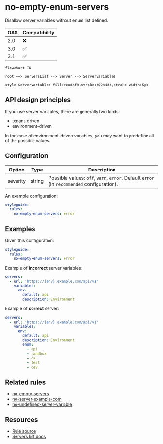 # no-empty-enum-servers

Disallow server variables without enum list defined.

|OAS|Compatibility|
|---|---|
|2.0|❌|
|3.0|✅|
|3.1|✅|


```mermaid
flowchart TD

root ==> ServersList --> Server --> ServerVariables

style ServerVariables fill:#codaf9,stroke:#0044d4,stroke-width:5px
```

## API design principles

If you use server variables, there are generally two kinds:
- tenant-driven
- environment-driven

In the case of environment-driven variables, you may want to predefine all of the possible values.

## Configuration

|Option|Type|Description|
|---|---|---|
|severity|string|Possible values: `off`, `warn`, `error`. Default `error` (in `recommended` configuration). |

An example configuration:

```yaml
styleguide:
  rules:
    no-empty-enum-servers: error
```

## Examples

Given this configuration:

```yaml
styleguide:
  rules:
    no-empty-enum-servers: error
```

Example of **incorrect** server variables:

```yaml
servers:
  - url: 'https://{env}.example.com/api/v1'
    variables:
      env:
        default: api
        description: Environment
```

Example of **correct** server:

```yaml
servers:
  - url: 'https://{env}.example.com/api/v1'
    variables:
      env:
        default: api
        description: Environment
        enum:
          - api
          - sandbox
          - qa
          - test
          - dev
```

## Related rules

- [no-empty-servers](./no-empty-servers.md)
- [no-server-example-com](./no-server-example-com.md)
- [no-undefined-server-variable](./no-undefined-server-variable.md)

## Resources

- [Rule source](https://github.com/Redocly/redocly-cli/blob/master/packages/core/src/rules/oas3/no-servers-empty-enum.ts)
- [Servers list docs](https://redocly.com/docs/openapi-visual-reference/servers/)
